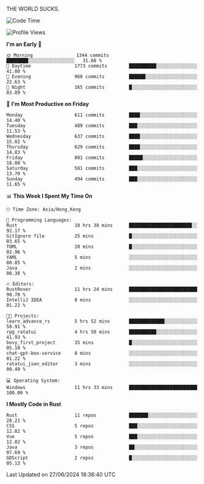 THE WORLD SUCKS.

<!--START_SECTION:waka-->
![Code Time](http://img.shields.io/badge/Code%20Time-240%20hrs%2016%20mins-blue)

![Profile Views](http://img.shields.io/badge/Profile%20Views-0-blue)

**I'm an Early 🐤** 

```text
🌞 Morning                1344 commits        ████████░░░░░░░░░░░░░░░░░   31.68 % 
🌆 Daytime                1773 commits        ██████████░░░░░░░░░░░░░░░   41.80 % 
🌃 Evening                960 commits         ██████░░░░░░░░░░░░░░░░░░░   22.63 % 
🌙 Night                  165 commits         █░░░░░░░░░░░░░░░░░░░░░░░░   03.89 % 
```
📅 **I'm Most Productive on Friday** 

```text
Monday                   611 commits         ████░░░░░░░░░░░░░░░░░░░░░   14.40 % 
Tuesday                  489 commits         ███░░░░░░░░░░░░░░░░░░░░░░   11.53 % 
Wednesday                637 commits         ████░░░░░░░░░░░░░░░░░░░░░   15.02 % 
Thursday                 629 commits         ████░░░░░░░░░░░░░░░░░░░░░   14.83 % 
Friday                   801 commits         █████░░░░░░░░░░░░░░░░░░░░   18.88 % 
Saturday                 581 commits         ███░░░░░░░░░░░░░░░░░░░░░░   13.70 % 
Sunday                   494 commits         ███░░░░░░░░░░░░░░░░░░░░░░   11.65 % 
```


📊 **This Week I Spent My Time On** 

```text
🕑︎ Time Zone: Asia/Hong_Kong

💬 Programming Languages: 
Rust                     10 hrs 38 mins      ███████████████████████░░   92.17 % 
GitIgnore file           25 mins             █░░░░░░░░░░░░░░░░░░░░░░░░   03.65 % 
TOML                     20 mins             █░░░░░░░░░░░░░░░░░░░░░░░░   02.96 % 
YAML                     5 mins              ░░░░░░░░░░░░░░░░░░░░░░░░░   00.85 % 
Java                     2 mins              ░░░░░░░░░░░░░░░░░░░░░░░░░   00.38 % 

🔥 Editors: 
RustRover                11 hrs 24 mins      █████████████████████████   98.78 % 
IntelliJ IDEA            8 mins              ░░░░░░░░░░░░░░░░░░░░░░░░░   01.22 % 

🐱‍💻 Projects: 
learn_advance_rs         5 hrs 52 mins       █████████████░░░░░░░░░░░░   50.91 % 
rpg_ratatui              4 hrs 50 mins       ██████████░░░░░░░░░░░░░░░   41.93 % 
bevy_first_project       35 mins             █░░░░░░░░░░░░░░░░░░░░░░░░   05.10 % 
chat-gpt-box-service     8 mins              ░░░░░░░░░░░░░░░░░░░░░░░░░   01.22 % 
ratatui_json_editor      3 mins              ░░░░░░░░░░░░░░░░░░░░░░░░░   00.49 % 

💻 Operating System: 
Windows                  11 hrs 33 mins      █████████████████████████   100.00 % 
```

**I Mostly Code in Rust** 

```text
Rust                     11 repos            ███████░░░░░░░░░░░░░░░░░░   28.21 % 
CSS                      5 repos             ███░░░░░░░░░░░░░░░░░░░░░░   12.82 % 
Vue                      5 repos             ███░░░░░░░░░░░░░░░░░░░░░░   12.82 % 
Java                     3 repos             ██░░░░░░░░░░░░░░░░░░░░░░░   07.69 % 
GDScript                 2 repos             █░░░░░░░░░░░░░░░░░░░░░░░░   05.13 % 
```




 Last Updated on 27/06/2024 18:36:40 UTC
<!--END_SECTION:waka-->

